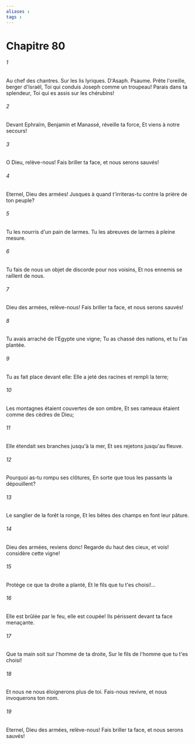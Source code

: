 ```yaml
---
aliases : 
tags : 
---
```


# Chapitre 80

###### 1
Au chef des chantres. Sur les lis lyriques. D'Asaph. Psaume. Prête l'oreille, berger d'Israël, Toi qui conduis Joseph comme un troupeau! Parais dans ta splendeur, Toi qui es assis sur les chérubins!
###### 2
Devant Ephraïm, Benjamin et Manassé, réveille ta force, Et viens à notre secours!
###### 3
O Dieu, relève-nous! Fais briller ta face, et nous serons sauvés!
###### 4
Eternel, Dieu des armées! Jusques à quand t'irriteras-tu contre la prière de ton peuple?
###### 5
Tu les nourris d'un pain de larmes. Tu les abreuves de larmes à pleine mesure.
###### 6
Tu fais de nous un objet de discorde pour nos voisins, Et nos ennemis se raillent de nous.
###### 7
Dieu des armées, relève-nous! Fais briller ta face, et nous serons sauvés!
###### 8
Tu avais arraché de l'Egypte une vigne; Tu as chassé des nations, et tu l'as plantée.
###### 9
Tu as fait place devant elle: Elle a jeté des racines et rempli la terre;
###### 10
Les montagnes étaient couvertes de son ombre, Et ses rameaux étaient comme des cèdres de Dieu;
###### 11
Elle étendait ses branches jusqu'à la mer, Et ses rejetons jusqu'au fleuve.
###### 12
Pourquoi as-tu rompu ses clôtures, En sorte que tous les passants la dépouillent?
###### 13
Le sanglier de la forêt la ronge, Et les bêtes des champs en font leur pâture.
###### 14
Dieu des armées, reviens donc! Regarde du haut des cieux, et vois! considère cette vigne!
###### 15
Protège ce que ta droite a planté, Et le fils que tu t'es choisi!...
###### 16
Elle est brûlée par le feu, elle est coupée! Ils périssent devant ta face menaçante.
###### 17
Que ta main soit sur l'homme de ta droite, Sur le fils de l'homme que tu t'es choisi!
###### 18
Et nous ne nous éloignerons plus de toi. Fais-nous revivre, et nous invoquerons ton nom.
###### 19
Eternel, Dieu des armées, relève-nous! Fais briller ta face, et nous serons sauvés!

